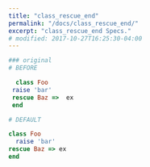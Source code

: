 ```yaml
---
title: "class_rescue_end"
permalink: "/docs/class_rescue_end/"
excerpt: "class_rescue_end Specs."
# modified: 2017-10-27T16:25:30-04:00
---
```

```ruby
### original
# BEFORE

  class Foo 
 raise 'bar' 
 rescue Baz =>  ex 
 end 

```
```ruby
# DEFAULT

class Foo
  raise 'bar'
rescue Baz => ex
end
```
